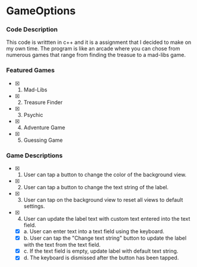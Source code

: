 # GameOptions

### Code Description
This code is writtten in c++ and it is a assignment that I decided to make on my own time. The program is like an arcade where you can chose from numerous games that range from finding the treasue to a mad-libs game.



### Featured Games
- [X] 1. Mad-Libs
- [X] 2. Treasure Finder
- [X] 3. Psychic
- [X] 4. Adventure Game
- [X] 5. Guessing Game

### Game Descriptions
- [X] 1. User can tap a button to change the color of the background view.
- [X] 2. User can tap a button to change the text string of the label.
- [X] 3. User can tap on the background view to reset all views to default settings.
- [X] 4. User can update the label text with custom text entered into the text field.
   - [X] a. User can enter text into a text field using the keyboard.
   - [X] b. User can tap the "Change text string" button to update the label with the text from the text field.
   - [X] c. If the text field is empty, update label with default text string.
   - [X] d. The keyboard is dismissed after the button has been tapped.
